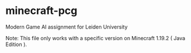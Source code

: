 # minecraft-pcg
Modern Game AI assignment for Leiden University

Note: This file only works with a specific version on Minecraft 1.19.2 ( Java Edition ).

